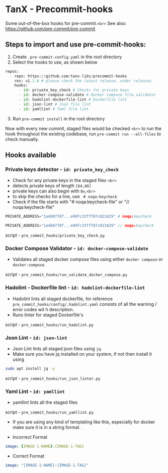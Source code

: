 # TanX - Precommit-hooks

Some out-of-the-box hooks for pre-commit.`<br>`
See also: https://github.com/pre-commit/pre-commit

## Steps to import and use pre-commit-hooks:

1. Create `.pre-commit-config.yaml` in the root directory
2. Select the hooks to use, as shown below

```python
repos:
  - repo: https://github.com/tanx-libs/precommit-hooks
    rev: v1.1.6 # please check the latest release, under releases
    hooks:
      - id: private_key_check # Checks for private keys
      - id: docker-compose-validate # Docker compose file validator
      - id: hadolint-dockerfile-lint # Dockerfile lint 
      - id: json-lint # Json file lint
      - id: yamllint # Yaml file lint

```

3. Run `pre-commit install` in the root directory 

Now with every new commit, staged files would be checked `<br>`
to run the hook throughout the existing codebase, run `pre-commit run --all-files` to check manually.

## Hooks available

### Private keys detector - `id: private_key_check`

- Check for any private keys in the staged files `<br>`
- detects private keys of length `[64,66]`
- private keys can also begin with `0x`,`<br>`
- to skip the checks for a line, use ` # noqa:keycheck`
- Check if the file starts with "# noqa:keycheck-file" or "// noqa:keycheck-file"

```python
PRIVATE_ADDRESS="1a4b0778f...e99fc33fff87c821829" # noqa:keycheck
```

```js
PRIVATE_ADDRESS="1a4b0778f...e99fc33fff87c821829" // noqa:keycheck
```

script - `pre_commit_hooks/private_key_check.py`


### Docker Compose Validator - `id: docker-compose-validate`

- Validates all staged docker compose files using either `docker compose` or `docker-compose`. 

script - `pre_commit_hooks/run_validate_docker_compose.py`

### Hadolint - Dockerfile lint - `id: hadolint-dockerfile-lint`

- Hadolint lints all staged dockerfile, for reference `pre_commit_hooks/config/.hadolint.yaml` consists of all the warning / error codes wit h description.
- Runs linter for staged Dockerfile's

script - `pre_commit_hooks/run_hadolint.py`

### Json Lint - `id: json-lint`

- Json Lint lints all staged json files using `jq`.
- Make sure you have jq installed on your system, if not then install it using

```bash
sudo apt install jq -y
```

script - `pre_commit_hooks/run_json_linter.py`

### Yaml Lint - `id: yamllint`

- yamllint lints all the staged files 

script - `pre_commit_hooks/run_yamllint.py`

- If you are using any kind of templating like this, especially for docker make sure it is in a string format.

- Incorrect Format
```yaml
image: {IMAGE-1-NAME}:{IMAGE-1-TAG}
```

- Correct Format
```yaml
image: "{IMAGE-1-NAME}:{IMAGE-1-TAG}"
```

